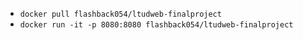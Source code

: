- `docker pull flashback054/ltudweb-finalproject`
- `docker run -it -p 8080:8080 flashback054/ltudweb-finalproject`
